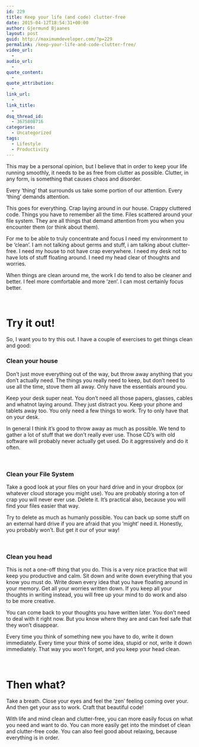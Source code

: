 ```yaml
---
id: 229
title: Keep your life (and code) clutter-free
date: 2015-04-12T18:54:31+00:00
author: Gjermund Bjaanes
layout: post
guid: http://maximumdeveloper.com/?p=229
permalink: /keep-your-life-and-code-clutter-free/
video_url:
  - 
audio_url:
  - 
quote_content:
  - 
quote_attribution:
  - 
link_url:
  - 
link_title:
  - 
dsq_thread_id:
  - 3675808716
categories:
  - Uncategorized
tags:
  - Lifestyle
  - Productivity
---
```

This may be a personal opinion, but I believe that in order to keep your life running smoothly, it needs to be as free from clutter as possible. Clutter, in any form, is something that causes chaos and disorder. 

Every ‘thing’ that surrounds us take some portion of our attention. Every &#8216;thing&#8217; demands attention.

<!--more-->
This goes for everything. Crap laying around in our house. Crappy cluttered code. Things you have to remember all the time. Files scattered around your file system. They are all things that demand attention from you when you encounter them (or think about them).

For me to be able to truly concentrate and focus I need my environment to be ‘clean’. I am not talking about germs and stuff, i am talking about clutter-free. I need my house to not have crap everywhere. I need my desk not to have lots of stuff floating around. I need my head clear of thoughts and worries.

When things are clean around me, the work I do tend to also be cleaner and better. I feel more comfortable and more ‘zen’. I can most certainly focus better.

&nbsp;

# Try it out!

So, I want you to try this out. I have a couple of exercises to get things clean and good:

### Clean your house

Don’t just move everything out of the way, but throw away anything that you don’t actually need. The things you really need to keep, but don’t need to use all the time, stove them all away. Only have the essentials around you.

Keep your desk super neat. You don’t need all those papers, glasses, cables and whatnot laying around. They just distract you. Keep your phone and tablets away too. You only need a few things to work. Try to only have that on your desk.

In general I think it’s good to throw away as much as possible. We tend to gather a lot of stuff that we don’t really ever use. Those CD’s with old software will probably never actually get used. Do it aggressively and do it often.

&nbsp;

### Clean your File System

Take a good look at your files on your hard drive and in your dropbox (or whatever cloud storage you might use). You are probably storing a ton of crap you will never ever use. Delete it. It’s practical also, because you will find your files easier that way.

Try to delete as much as humanly possible. You can back up some stuff on an external hard drive if you are afraid that you ‘might’ need it. Honestly, you probably won’t. But get it our of your way!

&nbsp;

### Clean you head

This is not a one-off thing that you do. This is a very nice practice that will keep you productive and calm. Sit down and write down everything that you know you must do. Write down every idea that you have floating around in your memory. Get all your worries written down. If you keep all your thoughts in writing instead, you will free up your mind to do work and also to be more creative.

You can come back to your thoughts you have written later. You don&#8217;t need to deal with it right now. But you know where they are and can feel safe that they won&#8217;t disappear.

Every time you think of something new you have to do, write it down immediately. Every time your think of some idea, stupid or not, write it down immediately. That way you won’t forget, and you keep your head clean.

&nbsp;

# Then what?

Take a breath. Close your eyes and feel the &#8216;zen&#8217; feeling coming over your. And then get your ass to work. Craft that beautiful code!

With life and mind clean and clutter-free, you can more easily focus on what you need and want to do. You can more easily get into the mindset of clean and clutter-free code. You can also feel good about relaxing, because everything is in order.

<div class="addtoany_share_save_container addtoany_content_bottom">
  <div class="a2a_kit a2a_kit_size_32 addtoany_list a2a_target" id="wpa2a_23">
    <a class="a2a_button_facebook" href="http://www.addtoany.com/add_to/facebook?linkurl=http%3A%2F%2Fgjermundbjaanes.com%2Fkeep-your-life-and-code-clutter-free%2F&linkname=Keep%20your%20life%20%28and%20code%29%20clutter-free" title="Facebook" rel="nofollow" target="_blank"></a><a class="a2a_button_twitter" href="http://www.addtoany.com/add_to/twitter?linkurl=http%3A%2F%2Fgjermundbjaanes.com%2Fkeep-your-life-and-code-clutter-free%2F&linkname=Keep%20your%20life%20%28and%20code%29%20clutter-free" title="Twitter" rel="nofollow" target="_blank"></a><a class="a2a_button_google_plus" href="http://www.addtoany.com/add_to/google_plus?linkurl=http%3A%2F%2Fgjermundbjaanes.com%2Fkeep-your-life-and-code-clutter-free%2F&linkname=Keep%20your%20life%20%28and%20code%29%20clutter-free" title="Google+" rel="nofollow" target="_blank"></a><a class="a2a_dd addtoany_share_save" href="https://www.addtoany.com/share"></a>
  </div>
</div>